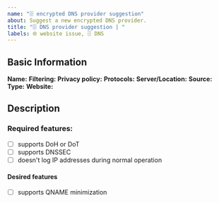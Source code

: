 ```yaml
---
name: "🗄️ encrypted DNS provider suggestion"
about: Suggest a new encrypted DNS provider.
title: "🗄️ DNS provider suggestion | "
labels: 🌐 website issue, 🗄️ DNS
---
```


<!-- Please feel free to overwrite these comments -->

## Basic Information

**Name:** 
**Filtering:** <!-- What is being filtered? Is it opt-in with separate address or not? -->
**Privacy policy:** <!-- Link, especially when there is logging -->
**Protocols:** <!-- at least DoH or DoT? DNSCrypt? -->
**Server/Location:** <!-- Where is the provider based? Where are their servers located? Anycast if there are multiple servers answering to the same address -->
**Source:** <!-- link to the source code, preferred, but optional -->
**Type:** <!-- Non-profit, commercial, hobby project? -->
**Website:** 

## Description

<!-- Why should we list your suggestion? Anything else, that you wish us to know? -->


### Required features:

<!-- DoH and DoT are supported natively by platforms like Firefox and Android 9+ -->

* [ ] supports DoH or DoT <!-- We love DNSCrypt, but there is already https://github.com/DNSCrypt/dnscrypt-resolvers which is directly supported by dnscrypt-proxy, so we don't consider useful to list providers only supporting it.  -->
* [ ] supports DNSSEC <!--  https://dnssec.vs.uni-due.de/ can test your current DNS provider. -->
* [ ] doesn't log IP addresses during normal operation <!-- If your suggestion logs, please compare its privacy policy with other servers on our table that keep logs. -->

#### Desired features

* [ ] supports QNAME minimization <!-- if you have access to the dig command run `dig +short txt qnamemintest.internet.nl` or `Resolve-DnsName -Type TXT -Name qnamemintest.internet.nl` if you are on Windows 10 -->
